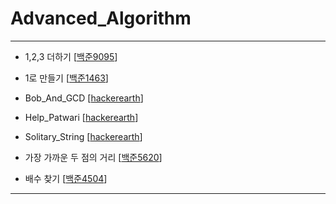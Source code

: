 # Advanced_Algorithm
----------------------------------------------
  * 1,2,3 더하기 [[백준9095](https://www.acmicpc.net/problem/9095)]
  
  * 1로 만들기 [[백준1463](https://www.acmicpc.net/problem/1463)]
  
  * Bob_And_GCD [[hackerearth](https://www.hackerearth.com/practice/algorithms/greedy/basics-of-greedy-algorithms/practice-problems/algorithm/bob-and-gcd-d6d86b3b/)]
  
  * Help_Patwari [[hackerearth](https://www.hackerearth.com/practice/algorithms/dynamic-programming/introduction-to-dynamic-programming-1/practice-problems/algorithm/help-patwari/)]
  
  * Solitary_String [[hackerearth](https://www.hackerearth.com/practice/algorithms/string-algorithm/string-searching/practice-problems/algorithm/solitary-string/)]
  
  * 가장 가까운 두 점의 거리 [[백준5620](https://www.acmicpc.net/problem/5620)]
  
  * 배수 찾기 [[백준4504](https://www.acmicpc.net/problem/4504)]
  
--------------------------------------------------
